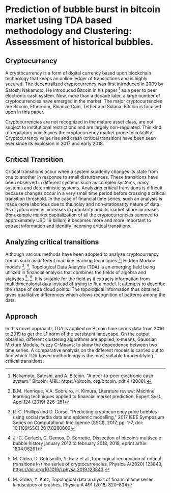 # Prediction of bubble burst in bitcoin market using TDA based methodology and Clustering: Assessment of historical bubbles.

## Cryptocurrency
A cryptocurrency is a form of digital currency based upon blockchain technology that keeps an online ledger of transactions and is highly secured. The decentralized cryptocurrency was first introduced in 2009 by Satoshi Nakamoto. He introduced Bitcoin in his paper [^1] as a peer to peer electronic cash system. Now, more than a decade later, a large number of cryptocurrencies have emerged in the market. The major cryptocurrencies are Bitcoin, Ethereum, Binance Coin, Tether and Solana. Bitcoin is focused upon in this paper.

Cryptocurrencies are not recognized in the mature asset class, are not subject to institutional restrictions and are largely non-regulated. This kind of regulatory void leaves the cryptocurrency market prone to volatility. Cryptocurrency value rise and crash (critical transition) have been seen ever since its explosion in 2017 and early 2018. 

## Critical Transition
Critical transitions occur when a system suddenly changes its state from one to another in response to small disturbances. These transitions have been observed in different systems such as complex systems, noisy systems and deterministic systems.  Analyzing critical transitions is difficult because changes occur in a very small time period before crossing a critical transition threshold. In the case of financial time series, such an analysis is made more laborious due to the noisy and non-stationarity nature of data. As cryptocurrency increases in popularity and its market share increases (for example market capitalization of all the cryptocurrencies summed to approximately USD 19 billion) it becomes more and more important to extract information and identify incoming critical transitions.
 
## Analyzing critical transitions
Although various methods have been adopted to analyze cryptocurrency trends such as different machine learning techniques [^2], Hidden Markov models [^3], [^4], Topological Data Analysis (TDA) is an emerging field being utilized in financial analysis that combines the fields of algebra and statistics [^5], [^6].
It is suitable for the field as it extracts information from multidimensional data instead of trying to fit a model. It attempts to describe the shape of data cloud points. The topological information thus obtained gives qualitative differences which allows recognition of patterns among the data.

## Approach
In this novel approach, TDA is applied on Bitcoin time series data from 2016 to 2019 to get the L1 norm of the persistent landscape. On the output obtained, different clustering algorithms are applied, k-means, Gaussian Mixture Models, Fuzzy C-Means; to show the dependence between two time series. A comparative analysis on the different models is carried out to find which TDA based methodology is the most suitable for identifying critical transitions.



[^1]: Nakamoto, Satoshi, and A. Bitcoin. "A peer-to-peer electronic cash system." Bitcoin.–URL: https://bitcoin. org/bitcoin. pdf 4 (2008).
[^2]: B.M. Henrique, V.A. Sobreiro, H. Kimura, Literature review: Machine learning techniques applied to financial market prediction, Expert Syst. Appl.124 (2019) 226–251
[^3]:  R. C. Phillips and D. Gorse, "Predicting cryptocurrency price bubbles using social media data and epidemic modelling," 2017 IEEE Symposium Series on Computational Intelligence (SSCI), 2017, pp. 1-7, doi: 10.1109/SSCI.2017.8280809
[^4]: J.-C. Gerlach, G. Demos, D. Sornette, Dissection of bitcoin’s multiscale bubble history january 2012 to february 2018, 2018, eprint arXiv: 1804.06261
[^5]: M. Gidea, D. Goldsmith, Y. Katz et al.,Topological recognition of critical transitions in time series of cryptocurrencies, Physica A(2020) 123843, https://doi.org/10.1016/j.physa.2019.123843.
[^6]: M. Gidea, Y. Katz, Topological data analysis of financial time series: landscapes of crashes, Physica A 491 (2018) 820–834

